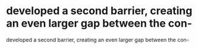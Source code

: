 # developed a second barrier, creating an even larger gap between the con-

developed a second barrier, creating an even larger gap between the con-